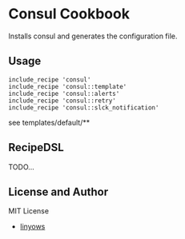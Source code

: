 Consul Cookbook
===============

Installs consul and generates the configuration file.

Usage
-----

```
include_recipe 'consul'
include_recipe 'consul::template'
include_recipe 'consul::alerts'
include_recipe 'consul::retry'
include_recipe 'consul::slck_notification'
```

see templates/default/**

RecipeDSL
---------

TODO...

License and Author
------------------

MIT License

- [linyows](https://github.com/linyows)
